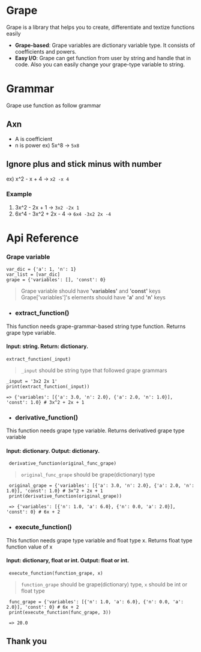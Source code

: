 # Grape
Grape is a library that helps you to create, differentiate and textize functions easily
+ **Grape-based**: Grape variables are dictionary variable type. It consists of coefficients and powers.
+ **Easy I/O**: Grape can get function from user by string and handle that in code. Also you can easily change your grape-type variable to string.
 
# Grammar
Grape use function as follow grammar
## Axn
+ A is coefficient
+ n is power
ex) 5x^8 -> <code>5x8</code>

## Ignore plus and stick minus with number
ex) x^2 - x + 4 -> <code>x2 -x 4</code>

### Example
1. 3x^2 - 2x + 1 ->
<code>3x2 -2x 1</code>
2. 6x^4 - 3x^2 + 2x - 4 ->
<code>6x4 -3x2 2x -4</code>
    
# Api Reference
### Grape variable
    var_dic = {'a': 1, 'n': 1}
    var_list = [var_dic]  
    grape = {'variables': [], 'const': 0}
> Grape variable should have **'variables'** and **'const'** keys
> Grape['variables']'s elements should have **'a'** and **'n'** keys

+ ### extract_function()
This function needs grape-grammar-based string type function. Returns grape type variable.
#### Input: string. Return: dictionary.
    extract_function(_input)
  > `_input` should be string type that followed grape grammars
  
    _input = '3x2 2x 1'
    print(extract_function(_input))
   
    => {'variables': [{'a': 3.0, 'n': 2.0}, {'a': 2.0, 'n': 1.0}], 'const': 1.0} # 3x^2 + 2x + 1
   
 + ### derivative_function()
 This function needs grape type variable. Returns derivatived grape type variable
 #### Input: dictionary. Output: dictionary.
     
     derivative_function(original_func_grape)
    
 > `original_func_grape` should be grape(dictionary) type
 
     
     original_grape = {'variables': [{'a': 3.0, 'n': 2.0}, {'a': 2.0, 'n': 1.0}], 'const': 1.0} # 3x^2 + 2x + 1
     print(derivative_function(original_grape))
     
     => {'variables': [{'n': 1.0, 'a': 6.0}, {'n': 0.0, 'a': 2.0}], 'const': 0} # 6x + 2
  
 
 + ### execute_function()
 This function needs grape type variable and float type x. Returns float type function value of x
 #### Input: dictionary, float or int. Output: float or int.
     
     execute_function(function_grape, x)
     
 > `function_grape` should be grape(dictionary) type, `x` should be int or float type
 
     
     func_grape = {'variables': [{'n': 1.0, 'a': 6.0}, {'n': 0.0, 'a': 2.0}], 'const': 0} # 6x + 2
     print(execute_function(func_grape, 3))
     
     => 20.0
     
## Thank you

